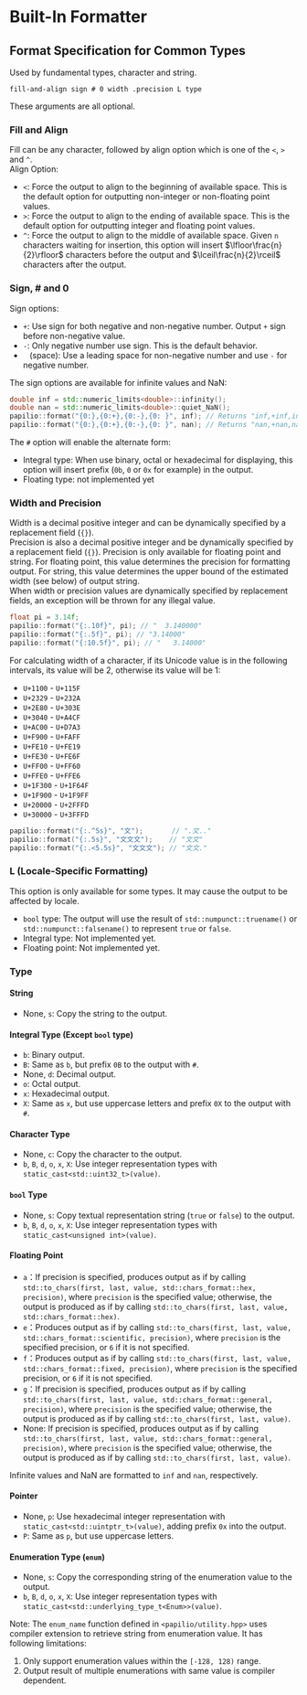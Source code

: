 # Built-In Formatter
## Format Specification for Common Types
Used by fundamental types, character and string.
```
fill-and-align sign # 0 width .precision L type
```
These arguments are all optional.

### Fill and Align
Fill can be any character, followed by align option which is one of the `<`, `>` and `^`.  
Align Option:
- `<`: Force the output to align to the beginning of available space. This is the default option for outputting non-integer or non-floating point values.
- `>`: Force the output to align to the ending of available space. This is the default option for outputting integer and floating point values.
- `^`: Force the output to align to the middle of available space. Given `n` characters waiting for insertion, this option will insert $\lfloor\frac{n}{2}\rfloor$ characters before the output and $\lceil\frac{n}{2}\rceil$ characters after the output.

### Sign, # and 0
Sign options:
- `+`: Use sign for both negative and non-negative number. Output `+` sign before non-negative value.
- `-`: Only negative number use sign. This is the default behavior.
- ` ` (space): Use a leading space for non-negative number and use `-` for negative number.

The sign options are available for infinite values and NaN:
```c++
double inf = std::numeric_limits<double>::infinity();
double nan = std::numeric_limits<double>::quiet_NaN();
papilio::format("{0:},{0:+},{0:-},{0: }", inf); // Returns "inf,+inf,inf, inf"
papilio::format("{0:},{0:+},{0:-},{0: }", nan); // Returns "nan,+nan,nan, nan"
```

The `#` option will enable the alternate form:
- Integral type: When use binary, octal or hexadecimal for displaying, this option will insert prefix (`0b`, `0` or `0x` for example) in the output.
- Floating type: not implemented yet

### Width and Precision
Width is a decimal positive integer and can be dynamically specified by a replacement field (`{}`).  
Precision is also a decimal positive integer and be dynamically specified by a replacement field (`{}`).  Precision is only available for floating point and string. For floating point, this value determines the precision for formatting output. For string, this value determines the upper bound of the estimated width (see below) of output string.  
When width or precision values are dynamically specified by replacement fields, an exception will be thrown for any illegal value.
```c++
float pi = 3.14f;
papilio::format("{:.10f}", pi); // "  3.140000"
papilio::format("{:.5f}", pi); // "3.14000"
papilio::format("{:10.5f}", pi); // "   3.14000"
```
For calculating width of a character, if its Unicode value is in the following intervals, its value will be 2, otherwise its value will be 1:  
- `U+1100` - `U+115F`
- `U+2329` - `U+232A`
- `U+2E80` - `U+303E`
- `U+3040` - `U+A4CF`
- `U+AC00` - `U+D7A3`
- `U+F900` - `U+FAFF`
- `U+FE10` - `U+FE19`
- `U+FE30` - `U+FE6F`
- `U+FF00` - `U+FF60`
- `U+FFE0` - `U+FFE6`
- `U+1F300` - `U+1F64F`
- `U+1F900` - `U+1F9FF`
- `U+20000` - `U+2FFFD`
- `U+30000` - `U+3FFFD`

```c++
papilio::format("{:.^5s}", "文");       // ".文.."
papilio::format("{:.5s}", "文文文");    // "文文"
papilio::format("{:.<5.5s}", "文文文"); // "文文."
```

### L (Locale-Specific Formatting)
This option is only available for some types. It may cause the output to be affected by locale.
- `bool` type: The output will use the result of `std::numpunct::truename()` or `std::numpunct::falsename()` to represent `true` or `false`.
- Integral type: Not implemented yet.
- Floating point: Not implemented yet.

### Type
#### String
- None, `s`: Copy the string to the output.

#### Integral Type (Except `bool` type)
- `b`: Binary output.
- `B`: Same as `b`, but prefix `0B` to the output with `#`.
- None, `d`: Decimal output.
- `o`: Octal output.
- `x`: Hexadecimal output.
- `X`: Same as `x`, but use uppercase letters and prefix `0X` to the output with `#`.

#### Character Type
- None, `c`: Copy the character to the output.
- `b`, `B`, `d`, `o`, `x`, `X`: Use integer representation types with `static_cast<std::uint32_t>(value)`.

#### `bool` Type
- None, `s`: Copy textual representation string (`true` or `false`) to the output.
- `b`, `B`, `d`, `o`, `x`, `X`: Use integer representation types with `static_cast<unsigned int>(value)`.

#### Floating Point
- `a`：If precision is specified, produces output as if by calling `std::to_chars(first, last, value, std::chars_format::hex, precision)`, where `precision` is the specified value; otherwise, the output is produced as if by calling `std::to_chars(first, last, value, std::chars_format::hex)`.
- `e`：Produces output as if by calling `std::to_chars(first, last, value, std::chars_format::scientific, precision)`, where `precision` is the specified precision, or `6` if it is not specified.
- `f`：Produces output as if by calling `std::to_chars(first, last, value, std::chars_format::fixed, precision)`, where `precision` is the specified precision, or `6` if it is not specified.
- `g`：If precision is specified, produces output as if by calling `std::to_chars(first, last, value, std::chars_format::general, precision)`, where  `precision` is the specified value; otherwise, the output is produced as if by calling `std::to_chars(first, last, value)`.
- None: If precision is specified, produces output as if by calling `std::to_chars(first, last, value, std::chars_format::general, precision)`, where `precision` is the specified value; otherwise, the output is produced as if by calling `std::to_chars(first, last, value)`.

Infinite values and NaN are formatted to `inf` and `nan`, respectively.

#### Pointer
- None, `p`: Use hexadecimal  integer representation with  `static_cast<std::uintptr_t>(value)`, adding prefix `0x` into the output.
- `P`: Same as `p`, but use uppercase letters.

#### Enumeration Type (`enum`)
- None, `s`: Copy the corresponding string of the enumeration value to the output.
- `b`, `B`, `d`, `o`, `x`, `X`: Use integer representation types with `static_cast<std::underlying_type_t<Enum>>(value)`.

Note: The `enum_name` function defined in `<papilio/utility.hpp>` uses compiler extension to retrieve string from enumeration value. It has following limitations:
1. Only support enumeration values within the `[-128, 128)` range.
2. Output result of multiple enumerations with same value is compiler dependent.
